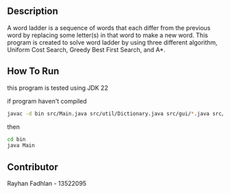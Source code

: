 ## Description

A word ladder is a sequence of words that each differ from the previous word by replacing some letter(s) in that word to make a new word. This program is created to solve word ladder by using three different algorithm, Uniform Cost Search, Greedy Best First Search, and A*.

## How To Run
this program is tested using JDK 22

if program haven't compiled

```bash
javac -d bin src/Main.java src/util/Dictionary.java src/gui/*.java src/algo/*.java
```
then 
```bash
cd bin
java Main
```

## Contributor

Rayhan Fadhlan - 13522095